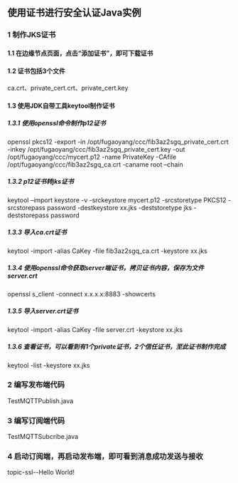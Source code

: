 ## 使用证书进行安全认证Java实例

### 1 制作JKS证书

#### 1.1 在边缘节点页面，点击“添加证书”，即可下载证书

#### 1.2 证书包括3个文件

ca.crt、private_cert.crt、private_cert.key

#### 1.3 使用JDK自带工具keytool制作证书

##### 1.3.1 使用openssl命令制作p12证书

openssl pkcs12 -export -in /opt/fugaoyang/ccc/fib3az2sgq_private_cert.crt -inkey /opt/fugaoyang/ccc/fib3az2sgq_private_cert.key -out /opt/fugaoyang/ccc/mycert.p12 -name PrivateKey -CAfile /opt/fugaoyang/ccc/fib3az2sgq_ca.crt -caname root –chain

##### 1.3.2 p12证书转jks证书

keytool –import keystore -v -srckeystore mycert.p12 -srcstoretype PKCS12 -srcstorepass password -destkeystore xx.jks -deststoretype jks -deststorepass password

##### 1.3.3 导入ca.crt证书

keytool -import -alias CaKey -file fib3az2sgq_ca.crt -keystore xx.jks

##### 1.3.4 使用openssl命令获取server端证书，拷贝证书内容，保存为文件server.crt

openssl s_client -connect x.x.x.x:8883 -showcerts

##### 1.3.5 导入server.crt证书

keytool -import -alias CaKey -file server.crt -keystore xx.jks

##### 1.3.6 查看证书，可以看到有1个private证书，2个信任证书，至此证书制作完成

keytool -list -keystore xx.jks

### 2 编写发布端代码

TestMQTTPublish.java

### 3 编写订阅端代码

TestMQTTSubcribe.java

### 4 启动订阅端，再启动发布端，即可看到消息成功发送与接收

topic-ssl--Hello World!
